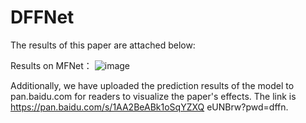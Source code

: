 # DFFNet

The results of this paper are attached below:  

Results on MFNet：
![image](https://github.com/GraceGuoo/DENet/assets/38525572/7f4393f7-d8e9-4e1f-b442-2cfe7f23caa5)

Additionally, we have uploaded the prediction results of the model to pan.baidu.com for readers to visualize the paper's effects. 
The link is https://pan.baidu.com/s/1AA2BeABk1oSqYZXQ eUNBrw?pwd=dffn.


